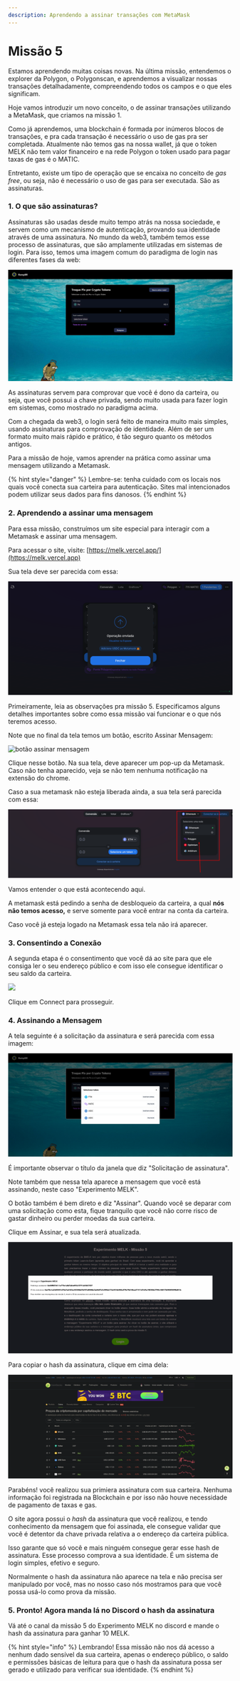 ```yaml
---
description: Aprendendo a assinar transações com MetaMask
---
```


# Missão 5

Estamos aprendendo muitas coisas novas. Na última missão, entendemos o explorer da Polygon, o Polygonscan, e aprendemos a visualizar nossas transações detalhadamente, compreendendo todos os campos e o que eles significam.&#x20;

Hoje vamos introduzir um novo conceito, o de assinar transações utilizando a MetaMask, que criamos na missão 1.

Como já aprendemos, uma blockchain é formada por inúmeros blocos de transações, e pra cada transação é necessário o uso de gas pra ser completada. Atualmente não temos gas na nossa wallet, já que o token MELK não tem valor financeiro e na rede Polygon o token usado para pagar taxas de gas é o MATIC.

Entretanto, existe um tipo de operação que se encaixa no conceito de _gas free_, ou seja, não é necessário o uso de gas para ser executada. São as assinaturas.

### 1. O que são assinaturas?

Assinaturas são usadas desde muito tempo atrás na nossa sociedade, e servem como um mecanismo de autenticação, provando sua identidade através de uma assinatura. No mundo da web3, também temos esse processo de assinaturas, que são amplamente utilizadas em sistemas de login. Para isso, temos uma imagem comum do paradigma de login nas diferentes fases da web:

![paradigma de login](<../.gitbook/assets/image (13).png>)

As assinaturas servem para comprovar que você é dono da carteira, ou seja, que você possui a chave privada, sendo muito usada para fazer login em sistemas, como mostrado no paradigma acima.

Com a chegada da web3, o login será feito de maneira muito mais simples, usando assinaturas para comprovação de identidade. Além de ser um formato muito mais rápido e prático, é tão seguro quanto os métodos antigos.

Para a missão de hoje, vamos aprender na prática como assinar uma mensagem utilizando a Metamask.

{% hint style="danger" %}
Lembre-se: tenha cuidado com os locais nos quais você conecta sua carteira para autenticação. Sites mal intencionados podem utilizar seus dados para fins danosos.
{% endhint %}

### 2. Aprendendo a assinar uma mensagem

Para essa missão, construímos um site especial para interagir com a Metamask e assinar uma mensagem.

Para acessar o site, visite: [https://melk.vercel.app/](https://melk.vercel.app)

Sua tela deve ser parecida com essa:&#x20;

![](<../.gitbook/assets/image (22).png>)

Primeiramente, leia as observações pra missão 5. Especificamos alguns detalhes importantes sobre como essa missão vai funcionar e o que nós teremos acesso.

Note que no final da tela temos um botão, escrito Assinar Mensagem:

![botão assinar mensagem](../.gitbook/assets/button.jpg)

Clique nesse botão. Na sua tela, deve aparecer um pop-up da Metamask. Caso não tenha aparecido, veja se não tem nenhuma notificação na extensão do chrome.

Caso a sua metamask não esteja liberada ainda, a sua tela será parecida com essa:

![](<../.gitbook/assets/image (4).png>)

Vamos entender o que está acontecendo aqui.

A metamask está pedindo a senha de desbloqueio da carteira, a qual **nós não temos acesso,**  e serve somente para você entrar na conta da carteira.

Caso você já esteja logado na Metamask essa tela não irá aparecer.

### 3. Consentindo a Conexão

A segunda etapa é o consentimento que você dá ao site para que ele consiga ler o seu endereço público e com isso ele consegue identificar o seu saldo da carteira.

![](../.gitbook/assets/metamask.jpg)

Clique em Connect para prosseguir.

### 4. Assinando a Mensagem

A tela seguinte é a solicitação da assinatura e será parecida com essa imagem:

![](<../.gitbook/assets/image (24).png>)

É importante observar o título da janela que diz "Solicitação de assinatura".&#x20;

Note também que nessa tela aparece a mensagem que você está assinando, neste caso "Experimento MELK".

O botão também é bem direto e diz "Assinar". Quando você se deparar com uma solicitação como esta, fique tranquilo que você não corre risco de gastar dinheiro ou perder moedas da sua carteira.

Clique em Assinar, e sua tela será atualizada.

![](<../.gitbook/assets/image (10).png>)

Para copiar o hash da assinatura, clique em cima dela:

![](<../.gitbook/assets/image (5).png>)

Parabéns! você realizou sua primiera assinatura com sua carteira. Nenhuma informação foi registrada na Blockchain e por isso não houve necessidade de pagamento de taxas e gas.

O site agora possui o _hash_ da assinatura que você realizou, e tendo conhecimento da mensagem que foi assinada, ele consegue validar que você é detentor da chave privada relativa a o endereço da carteira pública.

Isso garante que só você e mais ninguém consegue gerar esse hash de assinatura. Esse processo comprova a sua identidade. É um sistema de login simples, efetivo e seguro.

Normalmente o hash da assinatura não aparece na tela e não precisa ser manipulado por você, mas no nosso caso nós mostramos para que você possa usá-lo como prova da missão.

### 5. Pronto! Agora manda lá no Discord o hash da assinatura

Vá até o canal da missão 5 do Experimento MELK no discord e mande o hash da assinatura para ganhar 10 MELK.

{% hint style="info" %}
Lembrando! Essa missão não nos dá acesso a nenhum dado sensível da sua carteira, apenas o endereço público, o saldo e permissões básicas de leitura para que o hash da assinatura possa ser gerado e utilizado para verificar sua identidade.
{% endhint %}
